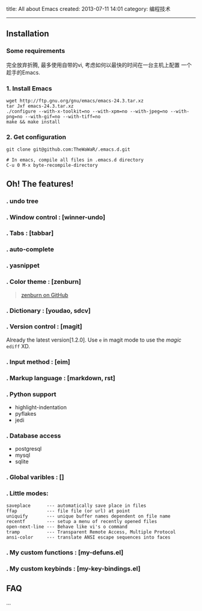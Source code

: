 
title: All about Emacs
created: 2013-07-11 14:01
category: 编程技术
**********


Installation
------------
### Some requirements
 完全放弃折腾, 最多使用自带的vi, 考虑如何以最快的时间在一台主机上配置
 一个趁手的Emacs.

### 1. Install Emacs

    wget http://ftp.gnu.org/gnu/emacs/emacs-24.3.tar.xz
    tar Jxf emacs-24.3.tar.xz
    ./configure --with-x-toolkit=no --with-xpm=no --with-jpeg=no --with-png=no --with-gif=no --with-tiff=no
    make && make install

### 2. Get configuration

    git clone git@github.com:TheWaWaR/.emacs.d.git

    # In emacs, compile all files in .emacs.d directory
    C-u 0 M-x byte-recompile-directory


    
Oh! The features!
-----------------
### . undo tree
### . Window control : [winner-undo]
### . Tabs : [tabbar]
### . auto-complete
### . yasnippet
### . Color theme : [zenburn]
> [zenburn on GitHub](https://github.com/bbatsov/zenburn-emacs)


### . Dictionary : [youdao, sdcv]
### . Version control : [magit]
Already the latest version[1.2.0]. Use `e` in magit mode to use the
*magic* `ediff` XD.

### . Input method : [eim]
### . Markup language : [markdown, rst]
### . Python support
+ highlight-indentation
+ pyflakes
+ jedi

### . Database access
+ postgresql
+ mysql
+ sqlite

### . Global varibles : []
### . Little modes:

    saveplace      --- automatically save place in files
    ffap           --- file file (or url) at point
    uniquify       --- unique buffer names dependent on file name
    recentf        --- setup a menu of recently opened files
    open-next-line --- Behave like vi's o command
    tramp          --- Transparent Remote Access, Multiple Protocol
    ansi-color     --- translate ANSI escape sequences into faces
    

### . My custom functions : [my-defuns.el]
### . My custom keybinds : [my-key-bindings.el]



 FAQ 
-----
...
